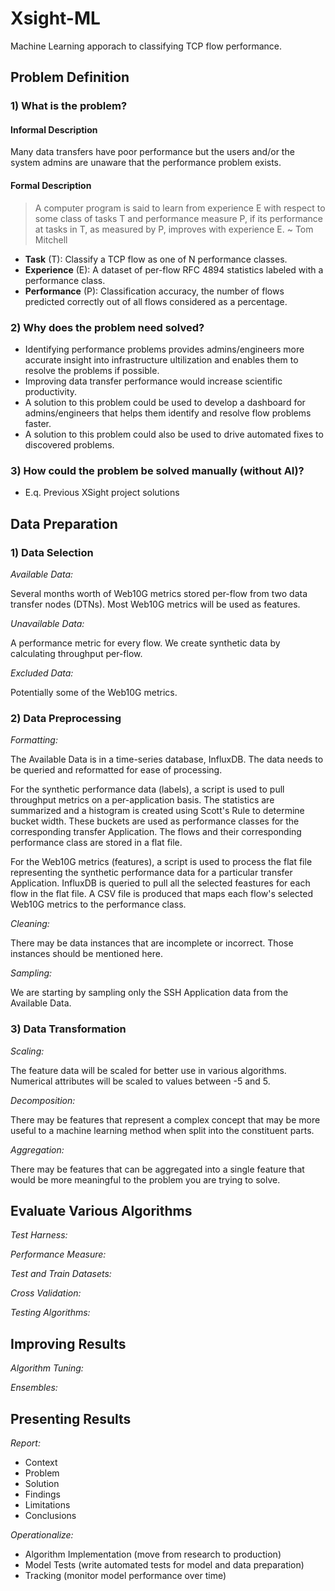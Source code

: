 # Xsight-ML

Machine Learning apporach to classifying TCP flow performance.

## Problem Definition

### 1) What is the problem?

#### Informal Description

Many data transfers have poor performance but the users and/or the system 
admins are unaware that the performance problem exists. 

#### Formal Description

> A computer program is said to learn from experience E with respect to some 
class of tasks T and performance measure P, if its performance at tasks in T, 
as measured by P, improves with experience E.
~ Tom Mitchell

* __Task__ (T): Classify a TCP flow as one of N performance classes.
* __Experience__ (E): A dataset of per-flow RFC 4894 statistics labeled with a 
performance class.
* __Performance__ (P): Classification accuracy, the number of flows predicted 
correctly out of all flows considered as a percentage.



### 2) Why does the problem need solved?

- Identifying performance problems provides admins/engineers more accurate 
insight into infrastructure ultilization and enables them to resolve the 
problems if possible.
- Improving data transfer performance would increase scientific productivity.
- A solution to this problem could be used to develop a dashboard for 
admins/engineers that helps them identify and resolve flow problems faster.
- A solution to this problem could also be used to drive automated fixes to 
discovered problems.

### 3) How could the problem be solved manually (without AI)?

- E.q. Previous XSight project solutions

## Data Preparation

### 1) Data Selection

*Available Data:*

Several months worth of Web10G metrics stored per-flow from two data transfer 
nodes (DTNs). Most Web10G metrics will be used as features.

*Unavailable Data:*

A performance metric for every flow. We create synthetic data by calculating 
throughput per-flow.

*Excluded Data:*

Potentially some of the Web10G metrics.

### 2) Data Preprocessing

*Formatting:*

The Available Data is in a time-series database, InfluxDB. The data needs to be
queried and reformatted for ease of processing.

For the synthetic performance data (labels), a script is used to pull 
throughput metrics on a per-application basis. The statistics are summarized 
and a histogram is created using Scott's Rule to determine bucket width. These 
buckets are used as performance classes for the corresponding transfer 
Application. The flows and their corresponding performance class are stored in 
a flat file.

For the Web10G metrics (features), a script is used to process the flat file 
representing the synthetic performance data for a particular transfer 
Application. InfluxDB is queried to pull all the selected feastures for each 
flow in the flat file. A CSV file is produced that maps each flow's selected 
Web10G metrics to the performance class.

*Cleaning:*

There may be data instances that are incomplete or incorrect. Those instances should be mentioned here.

*Sampling:*

We are starting by sampling only the SSH Application data from the Available Data.

### 3) Data Transformation

*Scaling:*

The feature data will be scaled for better use in various algorithms. Numerical
attributes will be scaled to values between -5 and 5.

*Decomposition:*

There may be features that represent a complex concept that may be more useful 
to a machine learning method when split into the constituent parts.

*Aggregation:*

There may be features that can be aggregated into a single feature that would 
be more meaningful to the problem you are trying to solve.

## Evaluate Various Algorithms

*Test Harness:*

*Performance Measure:*

*Test and Train Datasets:*

*Cross Validation:*

*Testing Algorithms:*

## Improving Results

*Algorithm Tuning:*

*Ensembles:*

## Presenting Results

*Report:*

- Context
- Problem
- Solution
- Findings
- Limitations
- Conclusions

*Operationalize:*

- Algorithm Implementation (move from research to production)
- Model Tests (write automated tests for model and data preparation)
- Tracking (monitor model performance over time)

